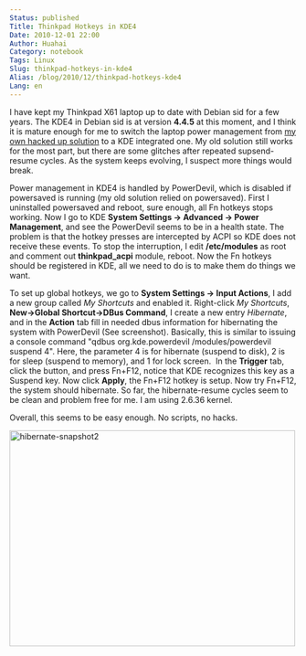 ```yaml
---
Status: published
Title: Thinkpad Hotkeys in KDE4
Date: 2010-12-01 22:00
Author: Huahai
Category: notebook
Tags: Linux
Slug: thinkpad-hotkeys-in-kde4
Alias: /blog/2010/12/thinkpad-hotkeys-kde4
Lang: en
---
```


I have kept my Thinkpad X61 laptop up to date with Debian sid for a few years. The KDE4 in Debian sid is at version **4.4.5** at this moment, and I think it is mature enough for me to switch the laptop power management from [my own hacked up solution](/blog/2007/10/thinkpad-x61-hotkeys-solution-debian-linux) to a KDE integrated one. My old solution still works for the most part, but there are some glitches after repeated supsend-resume cycles. As the system keeps evolving, I suspect more things would break.

Power management in KDE4 is handled by PowerDevil, which is disabled if powersaved is running (my old solution relied on powersaved). First I uninstalled powersaved and reboot, sure enough, all Fn hotkeys stops working. Now I go to KDE **System Settings -&gt; Advanced -&gt; Power Management**, and see the PowerDevil seems to be in a health state. The problem is that the hotkey presses are intercepted by ACPI so KDE does not receive these events. To stop the interruption, I edit **/etc/modules** as root and comment out **thinkpad\_acpi** module, reboot. Now the Fn hotkeys should be registered in KDE, all we need to do is to make them do things we want. 

To set up global hotkeys, we go to **System Settings -&gt; Input Actions**, I add a new group called *My Shortcuts* and enabled it. Right-click *My Shortcuts*, **New-&gt;Global Shortcut-&gt;DBus Command**, I create a new entry *Hibernate*, and in the **Action** tab fill in needed dbus information for hibernating the system with PowerDevil (See screenshot). Basically, this is similar to issuing a console command "qdbus org.kde.powerdevil /modules/powerdevil suspend 4". Here, the parameter 4 is for hibernate (suspend to disk), 2 is for sleep (suspend to memory), and 1 for lock screen.  In the **Trigger** tab, click the button, and press Fn+F12, notice that KDE recognizes this key as a Suspend key. Now click **Apply**, the Fn+F12 hotkey is setup. Now try Fn+F12, the system should hibernate. So far, the hibernate-resume cycles seem to be clean and problem free for me. I am using 2.6.36 kernel. 

Overall, this seems to be easy enough. No scripts, no hacks.

<img src="https://farm6.static.flickr.com/5082/5224299173_5c53303d52.jpg" width="500" height="378" alt="hibernate-snapshot2" />
